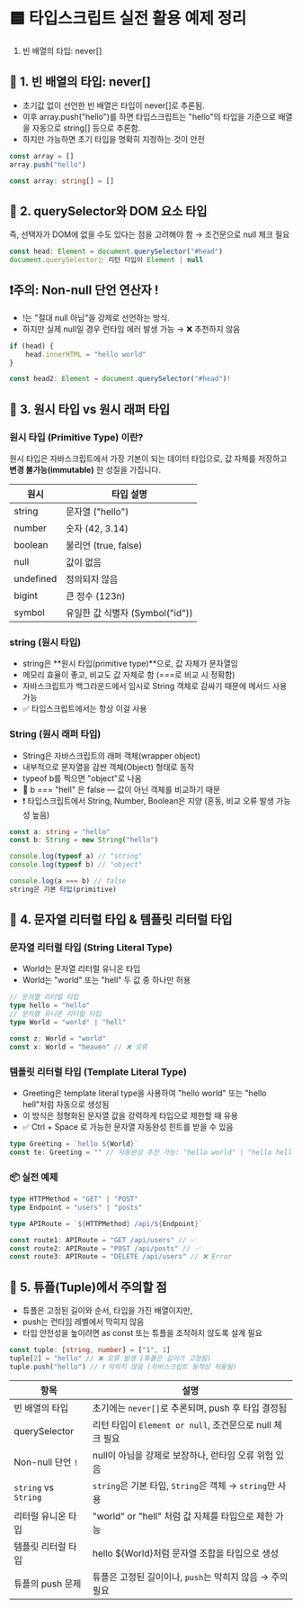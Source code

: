 # 🟦 타입스크립트 실전 활용 예제 정리

1. 빈 배열의 타입: never[]

## 📌 1. 빈 배열의 타입: never[]

- 초기값 없이 선언한 빈 배열은 타입이 never[]로 추론됨.
- 이후 array.push("hello")를 하면 타입스크립트는 "hello"의 타입을 기준으로 배열을 자동으로 string[] 등으로 추론함.
- 하지만 가능하면 초기 타입을 명확히 지정하는 것이 안전

```ts
const array = []
array.push("hello")

const array: string[] = []
```

## 📌 2. querySelector와 DOM 요소 타입

즉, 선택자가 DOM에 없을 수도 있다는 점을 고려해야 함 → 조건문으로 null 체크 필요

```ts
const head: Element = document.querySelector("#head")
document.querySelector는 리턴 타입이 Element | null
```

## ❗주의: Non-null 단언 연산자 !

- !는 "절대 null 아님"을 강제로 선언하는 방식.
- 하지만 실제 null일 경우 런타임 에러 발생 가능 → ❌ 추천하지 않음

```ts
if (head) {
	head.innerHTML = "hello world"
}
```

```ts
const head2: Element = document.querySelector("#head")!
```

## 📌 3. 원시 타입 vs 원시 래퍼 타입

### 원시 타입 (Primitive Type) 이란?

원시 타입은 자바스크립트에서 가장 기본이 되는 데이터 타입으로, 값 자체를 저장하고 **변경 불가능(immutable)** 한 성질을 가집니다.

| 원시      | 타입 설명                       |
| --------- | ------------------------------- |
| string    | 문자열 ("hello")                |
| number    | 숫자 (42, 3.14)                 |
| boolean   | 불리언 (true, false)            |
| null      | 값이 없음                       |
| undefined | 정의되지 않음                   |
| bigint    | 큰 정수 (123n)                  |
| symbol    | 유일한 값 식별자 (Symbol("id")) |

### string (원시 타입)

- string은 **원시 타입(primitive type)**으로, 값 자체가 문자열임
- 메모리 효율이 좋고, 비교도 값 자체로 함 (===로 비교 시 정확함)
- 자바스크립트가 백그라운드에서 임시로 String 객체로 감싸기 때문에 메서드 사용 가능
- ✅ 타입스크립트에서는 항상 이걸 사용

### String (원시 래퍼 타입)

- String은 자바스크립트의 래퍼 객체(wrapper object)
- 내부적으로 문자열을 감싼 객체(Object) 형태로 동작
- typeof b를 찍으면 "object"로 나옴
- 🚫 b === "hell" 은 false — 값이 아닌 객체를 비교하기 때문
- ❗ 타입스크립트에서 String, Number, Boolean은 지양 (혼동, 비교 오류 발생 가능성 높음)

```ts
const a: string = "hello"
const b: String = new String("hello")

console.log(typeof a) // "string"
console.log(typeof b) // "object"

console.log(a === b) // false
string은 기본 타입(primitive)
```

## 📌 4. 문자열 리터럴 타입 & 템플릿 리터럴 타입

### 문자열 리터럴 타입 (String Literal Type)

- World는 문자열 리터럴 유니온 타입
- World는 "world" 또는 "hell" 두 값 중 하나만 허용

```ts
// 문자열 리터럴 타입
type hello = "hello"
// 문자열 유니온 리터럴 타입
type World = "world" | "hell"

const z: World = "world"
const x: World = "heaven" // ❌ 오류
```

### 템플릿 리터럴 타입 (Template Literal Type)

- Greeting은 template literal type을 사용하여 "hello world" 또는 "hello hell"처럼 자동으로 생성됨
- 이 방식은 정형화된 문자열 값을 강력하게 타입으로 제한할 때 유용
- ✅ Ctrl + Space 로 가능한 문자열 자동완성 힌트를 받을 수 있음

```ts
type Greeting = `hello ${World}`
const te: Greeting = "" // 자동완성 추천 가능: "hello world" | "hello hell"
```

### 📦 실전 예제

```ts
type HTTPMethod = "GET" | "POST"
type Endpoint = "users" | "posts"

type APIRoute = `${HTTPMethod} /api/${Endpoint}`

const route1: APIRoute = "GET /api/users" // ✅
const route2: APIRoute = "POST /api/posts" // ✅
const route3: APIRoute = "DELETE /api/users" // ❌ Error
```

## 📌 5. 튜플(Tuple)에서 주의할 점

- 튜플은 고정된 길이와 순서, 타입을 가진 배열이지만,
- push는 런타임 레벨에서 막히지 않음
- 타입 안전성을 높이려면 as const 또는 튜플을 조작하지 않도록 설계 필요

```ts
const tuple: [string, number] = ["1", 1]
tuple[2] = "hello" // ❌ 오류 발생 (튜플은 길이가 고정됨)
tuple.push("hello") // ❗ 막히지 않음 (자바스크립트 동작상 허용됨)
```

| 항목                 | 설명                                                     |
| -------------------- | -------------------------------------------------------- |
| 빈 배열의 타입       | 초기에는 `never[]`로 추론되며, push 후 타입 결정됨       |
| querySelector        | 리턴 타입이 `Element or null`, 조건문으로 null 체크 필요 |
| Non-null 단언 `!`    | null이 아님을 강제로 보장하나, 런타임 오류 위험 있음     |
| `string` vs `String` | `string`은 기본 타입, `String`은 객체 → `string`만 사용  |
| 리터럴 유니온 타입   | "world" or "hell" 처럼 값 자체를 타입으로 제한 가능      |
| 템플릿 리터럴 타입   | hello ${World}처럼 문자열 조합을 타입으로 생성           |
| 튜플의 push 문제     | 튜플은 고정된 길이이나, `push`는 막히지 않음 → 주의 필요 |
